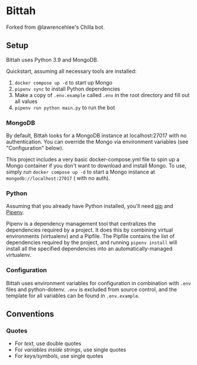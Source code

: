 # Bittah

Forked from @lawrencehlee's Chilla bot.

## Setup

Bittah uses Python 3.9 and MongoDB.

Quickstart, assuming all necessary tools are installed:

1. `docker compose up -d` to start up Mongo
2. `pipenv sync` to install Python dependencies
3. Make a copy of `.env.example` called `.env` in the root directory and fill out all values
4. `pipenv run python main.py` to run the bot

### MongoDB

By default, Bittah looks for a MongoDB instance at localhost:27017 with no authentication. You can override the Mongo
via environment variables (see "Configuration" below).

This project includes a very basic docker-compose.yml file to spin up a Mongo container if you don't want to download
and install Mongo. To use, simply run `docker compose up -d` to start a Mongo instance at `mongodb://localhost:27017` (
with no auth).

### Python

Assuming that you already have Python installed, you'll need [pip](https://pip.pypa.io/en/stable/installing/) and
[Pipenv](https://pipenv.pypa.io/en/latest/).

Pipenv is a dependency management tool that centralizes the dependencies required by a project. It does this by
combining virtual environments (virtualenv) and a Pipfile. The Pipfile contains the list of dependencies required by the
project, and running `pipenv install` will install all the specified dependencies into an automatically-managed
virtualenv.

### Configuration

Bittah uses environment variables for configuration in combination with `.env` files and python-dotenv. `.env` is
excluded from source control, and the template for all variables can be found in `.env.example`.

## Conventions

### Quotes

* For _text_, use double quotes
* For _variables inside strings_, use single quotes
* For _keys/symbols_, use single quotes
